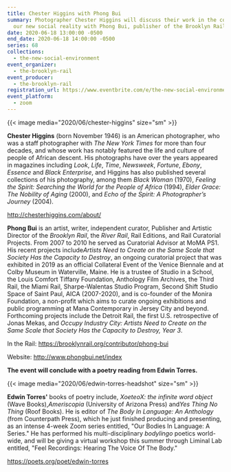 ```yaml
---
title: Chester Higgins with Phong Bui
summary: Photographer Chester Higgins will discuss their work in the context of
  our new social reality with Phong Bui, publisher of the Brooklyn Rail.
date: 2020-06-18 13:00:00 -0500
end_date: 2020-06-18 14:00:00 -0500
series: 68
collections:
  - the-new-social-environment
event_organizer:
  - the-brooklyn-rail
event_producer:
  - the-brooklyn-rail
registration_url: https://www.eventbrite.com/e/the-new-social-environment-68-chester-higgins-tickets-109149551246
event_platform:
  - zoom
---
```

{{< image media="2020/06/chester-higgins" size="sm" >}}

**Chester Higgins** (born November 1946) is an American photographer, who was a staff photographer with *The New York Times* for more than four decades, and whose work has notably featured the life and culture of people of African descent. His photographs have over the years appeared in magazines including *Look*, *Life*, *Time*, *Newsweek*, *Fortune*, *Ebony*, *Essence* and *Black Enterprise*, and Higgins has also published several collections of his photography, among them *Black Woman* (1970), *Feeling the Spirit: Searching the World for the People of Africa* (1994), *Elder Grace: The Nobility of Aging* (2000), and *Echo of the Spirit: A Photographer’s Journey* (2004).

<http://chesterhiggins.com/about/>

**Phong Bui** is an artist, writer, independent curator, Publisher and Artistic Director of the *Brooklyn Rail*, the *River Rail*, Rail Editions, and Rail Curatorial Projects. From 2007 to 2010 he served as Curatorial Advisor at MoMA PS1. His recent projects include*Artists Need to Create on the Same Scale that Society Has the Capacity to Destroy*, an ongoing curatorial project that was exhibited in 2019 as an official Collateral Event of the Venice Biennale and at Colby Museum in Waterville, Maine. He is a trustee of Studio in a School, the Louis Comfort Tiffany Foundation, Anthology Film Archives, the Third Rail, the Miami Rail, Sharpe-Walentas Studio Program, Second Shift Studio Space of Saint Paul, AICA (2007-2020), and is co-founder of the Monira Foundation, a non-profit which aims to curate ongoing exhibitions and public programming at Mana Contemporary in Jersey City and beyond. Forthcoming projects include the Detroit Rail, the first U.S. retrospective of Jonas Mekas, and *Occupy Industry City: Artists Need to Create on the Same Scale that Society Has the Capacity to Destroy, Year 3*.

In the Rail: <https://brooklynrail.org/contributor/phong-bui>

Website: <http://www.phongbui.net/index>

**The event will conclude with a poetry reading from Edwin Torres.**

{{< image media="2020/06/edwin-torres-headshot" size="sm" >}}

**Edwin Torres'** books of poetry include, *XoeteoX: the infinite word object* (Wave Books),*Ameriscopia* (University of Arizona Press) and*Yes Thing No Thing* (Roof Books). He is editor of *The Body In Language: An Anthology* (from Counterpath Press), which he just finished producing and presenting, as an intense 4-week Zoom series entitled, "Our Bodies In Language: A Series." He has performed his multi-disciplinary *bodylingo* poetics world-wide, and will be giving a virtual workshop this summer through Liminal Lab entitled, "Feel Recordings: Hearing The Voice Of The Body."

<https://poets.org/poet/edwin-torres>